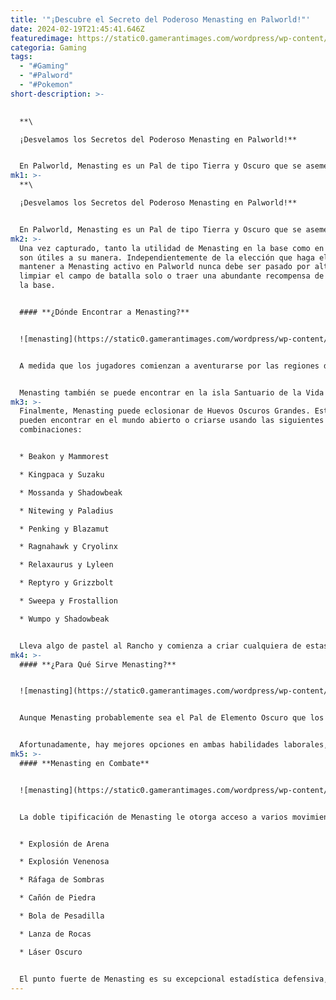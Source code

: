 ```yaml
---
title: '"¡Descubre el Secreto del Poderoso Menasting en Palworld!"'
date: 2024-02-19T21:45:41.646Z
featuredimage: https://static0.gamerantimages.com/wordpress/wp-content/uploads/2024/01/palworld-menasting.jpg?q=50&fit=contain&w=1140&h=&dpr=1.5
categoria: Gaming
tags:
  - "#Gaming"
  - "#Palword"
  - "#Pokemon"
short-description: >-
  

  **\

  ¡Desvelamos los Secretos del Poderoso Menasting en Palworld!**


  En Palworld, Menasting es un Pal de tipo Tierra y Oscuro que se asemeja a un escorpión, con un cuerpo hueco y recubierto de metal. Se dice que está hecho de energía pura y atrapa a otros Pals dentro de su cuerpo vacío de manera inquietante, absorbiéndolos como alimento. Sus detalles morados y sus intimidantes ojos rojos infunden temor en los corazones de quienes lo encuentran. Según la entrad
mk1: >-
  **\

  ¡Desvelamos los Secretos del Poderoso Menasting en Palworld!**


  En Palworld, Menasting es un Pal de tipo Tierra y Oscuro que se asemeja a un escorpión, con un cuerpo hueco y recubierto de metal. Se dice que está hecho de energía pura y atrapa a otros Pals dentro de su cuerpo vacío de manera inquietante, absorbiéndolos como alimento. Sus detalles morados y sus intimidantes ojos rojos infunden temor en los corazones de quienes lo encuentran. Según la entrada en el Paldeck, el método de alimentación de Menasting provoca gritos dolorosos de los Pals atrapados en su interior. Menasting es de gran estatura y puede descargar un tremendo poder con cada ataque, pero es tan ágil como poderoso.
mk2: >-
  Una vez capturado, tanto la utilidad de Menasting en la base como en el equipo
  son útiles a su manera. Independientemente de la elección que haga el jugador,
  mantener a Menasting activo en Palworld nunca debe ser pasado por alto. Puede
  limpiar el campo de batalla solo o traer una abundante recompensa de vuelta a
  la base.


  #### **¿Dónde Encontrar a Menasting?**


  ![menasting](https://static0.gamerantimages.com/wordpress/wp-content/uploads/2024/02/palworld-menasting-location.jpg?q=50&fit=crop&w=1500&dpr=1.5 "menasting")


  A medida que los jugadores comienzan a aventurarse por las regiones de Palworld, no deben esperar ver a Menasting de inmediato. Solo hay tres formas conocidas de añadir a Menasting al Paldeck, y todas requieren un completo recorrido del juego. El Jefe Alfa Menasting se puede encontrar dentro de la Mina Deshidratada, en la región desértica del mapa. Los jugadores deben estar bien preparados para el peligroso calor, además de enfrentarse a un Jefe Alfa de Nivel 44. Asegúrate de llevar suficiente munición y poder de fuego, junto con un Pal fuerte como respaldo.


  Menasting también se puede encontrar en la isla Santuario de la Vida Silvestre No.2, ubicada en el borde oeste del mapa. La única forma de acceder a esta área es tener un montaje de confianza para volar por los cielos o viajar sobre el agua. Estos encuentros salvajes también serán de Nivel 44 y se consideran una aparición rara, por lo que se necesita algo de paciencia y hacer reaparecer a los Pals en la zona.
mk3: >-
  Finalmente, Menasting puede eclosionar de Huevos Oscuros Grandes. Estos se
  pueden encontrar en el mundo abierto o criarse usando las siguientes
  combinaciones:


  * Beakon y Mammorest

  * Kingpaca y Suzaku

  * Mossanda y Shadowbeak

  * Nitewing y Paladius

  * Penking y Blazamut

  * Ragnahawk y Cryolinx

  * Relaxaurus y Lyleen

  * Reptyro y Grizzbolt

  * Sweepa y Frostallion

  * Wumpo y Shadowbeak


  Lleva algo de pastel al Rancho y comienza a criar cualquiera de estas combinaciones para obtener un Menasting poderoso. Este método también es la mejor manera de adquirir rasgos y estadísticas más favorables en comparación con lo que se puede encontrar en la naturaleza.
mk4: >-
  #### **¿Para Qué Sirve Menasting?**


  ![menasting](https://static0.gamerantimages.com/wordpress/wp-content/uploads/2024/02/palworld-menasting-paldeck.jpg?q=50&fit=crop&w=1500&dpr=1.5 "menasting")


  Aunque Menasting probablemente sea el Pal de Elemento Oscuro que los jugadores querrán tener en sus equipos en todo momento, su idoneidad laboral en la base no es una debilidad. Sus habilidades de Nivel 2 de Tala y Nivel 3 de Minería pueden garantizar existencias consistentes de madera, roca y mineral. Envíalo a un área con una gran acumulación de grupos de árboles o rocas, y Menasting empezará a destrozar felizmente.


  Afortunadamente, hay mejores opciones en ambas habilidades laborales, lo que significa que Menasting puede ocupar con orgullo su lugar como miembro permanente del equipo de cualquier jugador. Menasting presume del cuarto mejor valor defensivo en el juego, tiene una calificación de combate de categoría S y es uno de los mejores Pals Oscuros en Palworld. Además, su habilidad de compañero, Escorpión de Acero, aumenta la defensa del jugador y la cantidad de objetos recogidos de los Pals Eléctricos.
mk5: >-
  #### **Menasting en Combate**


  ![menasting](https://static0.gamerantimages.com/wordpress/wp-content/uploads/2024/02/palworld-menasting-encounter.jpg?q=50&fit=crop&w=1500&dpr=1.5 "menasting")


  La doble tipificación de Menasting le otorga acceso a varios movimientos de alta velocidad, ya sea de los elementos Tierra u Oscuro. Por supuesto, tener dos tipos diferentes es una espada de doble filo. Menasting es débil contra movimientos de tipo Dragón y Planta, mientras que es súper efectivo contra Pals de tipo Eléctrico y Normal. A medida que Menasting sube de nivel, aprenderá los siguientes movimientos de forma natural:


  * Explosión de Arena

  * Explosión Venenosa

  * Ráfaga de Sombras

  * Cañón de Piedra

  * Bola de Pesadilla

  * Lanza de Rocas

  * Láser Oscuro


  El punto fuerte de Menasting es su excepcional estadística defensiva, ya que es un firme defensor contra algunos de los Pals más ávidos de ataque. Al enfrentarse a algunos de los encuentros más fuertes del juego, las habilidades de combate de Menasting están entre las mejores de todo Palworld, y debería mantener su lugar en el equipo durante mucho tiempo.
---
```

